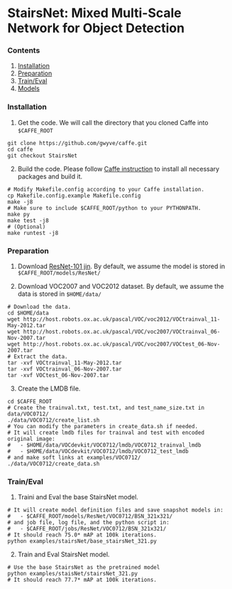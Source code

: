 # StairsNet: Mixed Multi-Scale Network for Object Detection


### Contents
1. [Installation](#installation)
2. [Preparation](#preparation)
3. [Train/Eval](#traineval)
4. [Models](#models)

### Installation
1. Get the code. We will call the directory that you cloned Caffe into `$CAFFE_ROOT`
  ```Shell
  git clone https://github.com/gwyve/caffe.git
  cd caffe
  git checkout StairsNet
  ```

2. Build the code. Please follow [Caffe instruction](http://caffe.berkeleyvision.org/installation.html) to install all necessary packages and build it.
  ```Shell
  # Modify Makefile.config according to your Caffe installation.
  cp Makefile.config.example Makefile.config
  make -j8
  # Make sure to include $CAFFE_ROOT/python to your PYTHONPATH.
  make py
  make test -j8
  # (Optional)
  make runtest -j8
  ```

### Preparation
1. Download [ResNet-101 jin](https://iuxblw-bn1305.files.1drv.com/y4mvtb7EBQ_y-A0fatiz6H1en6ffoZoOK6sDXlf9eiCVBDV289lgBEojeaHyNKOwl60H5H5NDfTWHOSDpvOYtUnlWvTr0XYW7L2qguEXAH7Z0z_s17MDUlnZPWRxjLOLdNYHOMVM9PAi8UFp1zuijeK3rN4RunkKai2WUNtCU8UxRYHfFzOpPxHu_7bOB_JkvW_OGs3Oor9hGnHDbHUKunlcQ/ResNet-101-model.caffemodel?download&psid=1). By default, we assume the model is stored in `$CAFFE_ROOT/models/ResNet/`

2. Download VOC2007 and VOC2012 dataset. By default, we assume the data is stored in `$HOME/data/`
  ```Shell
  # Download the data.
  cd $HOME/data
  wget http://host.robots.ox.ac.uk/pascal/VOC/voc2012/VOCtrainval_11-May-2012.tar
  wget http://host.robots.ox.ac.uk/pascal/VOC/voc2007/VOCtrainval_06-Nov-2007.tar
  wget http://host.robots.ox.ac.uk/pascal/VOC/voc2007/VOCtest_06-Nov-2007.tar
  # Extract the data.
  tar -xvf VOCtrainval_11-May-2012.tar
  tar -xvf VOCtrainval_06-Nov-2007.tar
  tar -xvf VOCtest_06-Nov-2007.tar
  ```

3. Create the LMDB file.
  ```Shell
  cd $CAFFE_ROOT
  # Create the trainval.txt, test.txt, and test_name_size.txt in data/VOC0712/
  ./data/VOC0712/create_list.sh
  # You can modify the parameters in create_data.sh if needed.
  # It will create lmdb files for trainval and test with encoded original image:
  #   - $HOME/data/VOCdevkit/VOC0712/lmdb/VOC0712_trainval_lmdb
  #   - $HOME/data/VOCdevkit/VOC0712/lmdb/VOC0712_test_lmdb
  # and make soft links at examples/VOC0712/
  ./data/VOC0712/create_data.sh
  ```

### Train/Eval
1. Traini and Eval the base StairsNet model.
  ```Shell
  # It will create model definition files and save snapshot models in:
  #   - $CAFFE_ROOT/models/ResNet/VOC0712/BSN_321x321/
  # and job file, log file, and the python script in:
  #   - $CAFFE_ROOT/jobs/ResNet/VOC0712/BSN_321x321/
  # It should reach 75.0* mAP at 100k iterations.
  python examples/stairsNet/base_stairsNet_321.py
  ```

2. Train and Eval StairsNet model.
  ```Shell
  # Use the base StairsNet as the pretrained model
  python examples/staisNet/stairsNet_321.py
  # It should reach 77.7* mAP at 100k iterations.


